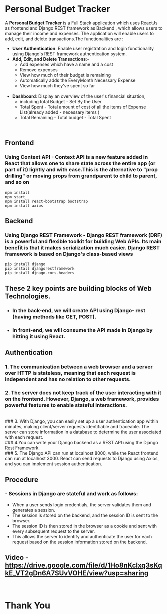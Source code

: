 # Personal Budget Tracker


A <b>Personal Budget Tracker</b> is a Full Stack application which uses ReactJs as frontend and Django REST framework as Backend  , which allows users to manage their income and expenses. The application will enable users to add, edit, and delete transactions.The functionalities are :<br/>
 - <b>User Authentication</b>: Enable user registration and login functionality using Django's REST framework authentication system.<br />
 - <b>Add, Edit, and Delete Transactions</b>:-
    *  Add expenses which have a name and a cost
    *  Remove expenses
    *  View how much of their budget is remaining
    *  Automatically adds the EveryMonth Necessary Expense
    *  View how much they've spent so far</br><br/>
- <b>Dashboard</b>: Display an overview of the user's financial situation, 
     * including total Budget - Set By the User
     * Total Spent - Total amount of cost of all the items of Expense List(already added - necessary items ) 
     * Total Remaining - Total budget - Total Spent
<br/>

## <b>Frontend</b>
### Using Context API - Context API is a  new feature added in React that allows one to share state across the entire app (or part of it) lightly and with ease.This is the alternative to "prop drilling" or moving props from grandparent to child to parent, and so on
```
npm install
npm start
npm install react-bootstrap bootstrap
npm install axios
```

## <b> Backend </b>
### Using Django REST Framework - Django REST framework (DRF) is a powerful and flexible toolkit for building Web APIs. Its main benefit is that it makes serialization much easier. Django REST framework is based on Django's class-based views
```
pip install django
pip install djangorestframework
pip install djnago-cors-headers
```
## These 2 key points are building blocks of Web Technologies.

 * ### In the back-end, we will create API using Django- rest (having methods like GET, POST).
 * ### In front-end, we will consume the API made in Django by hitting it using React.
 
## Authentication
### 1. The communication between a web browser and a server over HTTP is stateless, meaning that each request is independent and has no relation to other requests.<br/>
### 2. The server does not keep track of the user interacting with it on the frontend. However, Django, a web framework, provides powerful features to enable stateful interactions.
<br/>
### 3. With Django, you can easily set up a user authentication app within minutes, making client/server requests identifiable and traceable. The server can store information in a database to determine the user associated with each request.
<br/>
### 4.You can write your Django backend as a REST API using the Django Rest Framework.
<br/>
### 5. The Django API can run at localhost 8000, while the React frontend can run at localhost 3000. React can send requests to Django using Axios, and you can implement session authentication.
<br/>

## Procedure

### - Sessions in Django are stateful and work as follows: 
* When a user sends login credentials, the server validates them and generates a session. 
* The session is stored on the backend, and the session ID is sent to the browser.
* The session ID is then stored in the browser as a cookie and sent with every subsequent request to the server.
* This allows the server to identify and authenticate the user for each request based on the session information stored on the backend.

## Video - https://drive.google.com/file/d/1Ho8nKcIxq3sKqkE_VT2gDn6A7SUvVOHE/view?usp=sharing
<br/>

# Thank You

